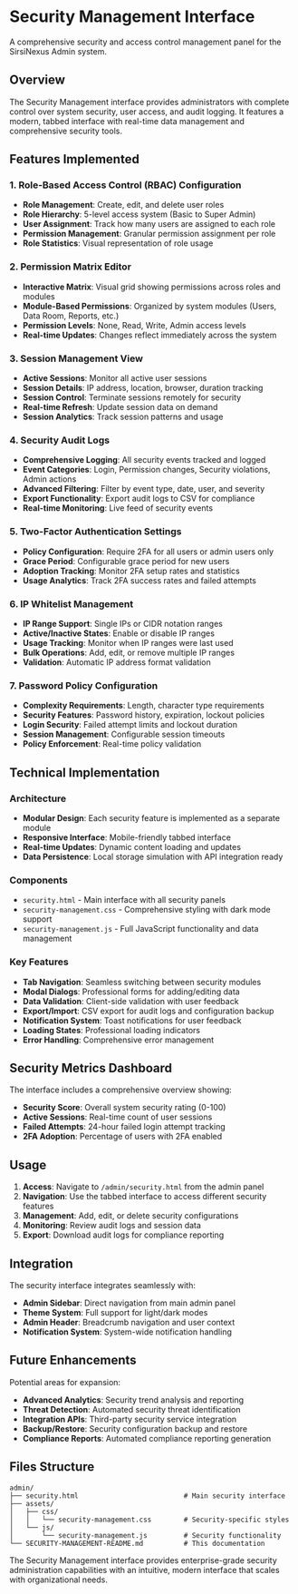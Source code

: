 # Security Management Interface

A comprehensive security and access control management panel for the SirsiNexus Admin system.

## Overview

The Security Management interface provides administrators with complete control over system security, user access, and audit logging. It features a modern, tabbed interface with real-time data management and comprehensive security tools.

## Features Implemented

### 1. Role-Based Access Control (RBAC) Configuration
- **Role Management**: Create, edit, and delete user roles
- **Role Hierarchy**: 5-level access system (Basic to Super Admin)
- **User Assignment**: Track how many users are assigned to each role
- **Permission Management**: Granular permission assignment per role
- **Role Statistics**: Visual representation of role usage

### 2. Permission Matrix Editor
- **Interactive Matrix**: Visual grid showing permissions across roles and modules
- **Module-Based Permissions**: Organized by system modules (Users, Data Room, Reports, etc.)
- **Permission Levels**: None, Read, Write, Admin access levels
- **Real-time Updates**: Changes reflect immediately across the system

### 3. Session Management View
- **Active Sessions**: Monitor all active user sessions
- **Session Details**: IP address, location, browser, duration tracking
- **Session Control**: Terminate sessions remotely for security
- **Real-time Refresh**: Update session data on demand
- **Session Analytics**: Track session patterns and usage

### 4. Security Audit Logs
- **Comprehensive Logging**: All security events tracked and logged
- **Event Categories**: Login, Permission changes, Security violations, Admin actions
- **Advanced Filtering**: Filter by event type, date, user, and severity
- **Export Functionality**: Export audit logs to CSV for compliance
- **Real-time Monitoring**: Live feed of security events

### 5. Two-Factor Authentication Settings
- **Policy Configuration**: Require 2FA for all users or admin users only
- **Grace Period**: Configurable grace period for new users
- **Adoption Tracking**: Monitor 2FA setup rates and statistics
- **Usage Analytics**: Track 2FA success rates and failed attempts

### 6. IP Whitelist Management
- **IP Range Support**: Single IPs or CIDR notation ranges
- **Active/Inactive States**: Enable or disable IP ranges
- **Usage Tracking**: Monitor when IP ranges were last used
- **Bulk Operations**: Add, edit, or remove multiple IP ranges
- **Validation**: Automatic IP address format validation

### 7. Password Policy Configuration
- **Complexity Requirements**: Length, character type requirements
- **Security Features**: Password history, expiration, lockout policies
- **Login Security**: Failed attempt limits and lockout duration
- **Session Management**: Configurable session timeouts
- **Policy Enforcement**: Real-time policy validation

## Technical Implementation

### Architecture
- **Modular Design**: Each security feature is implemented as a separate module
- **Responsive Interface**: Mobile-friendly tabbed interface
- **Real-time Updates**: Dynamic content loading and updates
- **Data Persistence**: Local storage simulation with API integration ready

### Components
- `security.html` - Main interface with all security panels
- `security-management.css` - Comprehensive styling with dark mode support
- `security-management.js` - Full JavaScript functionality and data management

### Key Features
- **Tab Navigation**: Seamless switching between security modules
- **Modal Dialogs**: Professional forms for adding/editing data
- **Data Validation**: Client-side validation with user feedback
- **Export/Import**: CSV export for audit logs and configuration backup
- **Notification System**: Toast notifications for user feedback
- **Loading States**: Professional loading indicators
- **Error Handling**: Comprehensive error management

## Security Metrics Dashboard

The interface includes a comprehensive overview showing:
- **Security Score**: Overall system security rating (0-100)
- **Active Sessions**: Real-time count of user sessions
- **Failed Attempts**: 24-hour failed login attempt tracking
- **2FA Adoption**: Percentage of users with 2FA enabled

## Usage

1. **Access**: Navigate to `/admin/security.html` from the admin panel
2. **Navigation**: Use the tabbed interface to access different security features
3. **Management**: Add, edit, or delete security configurations
4. **Monitoring**: Review audit logs and session data
5. **Export**: Download audit logs for compliance reporting

## Integration

The security interface integrates seamlessly with:
- **Admin Sidebar**: Direct navigation from main admin panel
- **Theme System**: Full support for light/dark modes
- **Admin Header**: Breadcrumb navigation and user context
- **Notification System**: System-wide notification handling

## Future Enhancements

Potential areas for expansion:
- **Advanced Analytics**: Security trend analysis and reporting
- **Threat Detection**: Automated security threat identification
- **Integration APIs**: Third-party security service integration
- **Backup/Restore**: Security configuration backup and restore
- **Compliance Reports**: Automated compliance reporting generation

## Files Structure

```
admin/
├── security.html                          # Main security interface
├── assets/
│   ├── css/
│   │   └── security-management.css        # Security-specific styles
│   └── js/
│       └── security-management.js         # Security functionality
└── SECURITY-MANAGEMENT-README.md          # This documentation
```

The Security Management interface provides enterprise-grade security administration capabilities with an intuitive, modern interface that scales with organizational needs.
